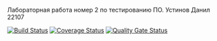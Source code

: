 Лабораторная работа номер 2 по тестированию ПО. Устинов Данил 22107

[![Build Status](https://travis-ci.com/DanilUst/laba2.svg?branch=main)](https://travis-ci.com/DanilUst/laba2)
[![Coverage Status](https://coveralls.io/repos/github/DanilUst/laba2/badge.svg?branch=main)](https://coveralls.io/github/DanilUst/laba2?branch=main)
[![Quality Gate Status](https://sonarcloud.io/api/project_badges/measure?project=DanilUst_laba2&metric=alert_status)](https://sonarcloud.io/dashboard?id=DanilUst_laba2)


